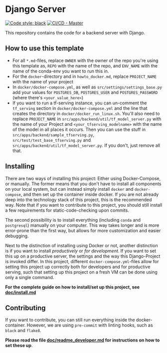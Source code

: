 # Django Server

[![Code style: black](https://img.shields.io/badge/code%20style-black-000000.svg)](https://github.com/psf/black)
[![CI/CD - Master](https://github.com/OWNER/REPO/actions/workflows/test_docker_publish.yml/badge.svg?branch=master)](https://github.com/OWNER/REPO/actions/workflows/test_docker_publish.yml)


This repository contains the code for a backend server with Django.

## How to use this template

* For all `*.md`-files, replace `OWNER` with the owner of the repo you're using this template as, `REPO` with the name of the repo, and `ENV_NAME` with the name of the conda-env you want to run this in.
* For the `docker`-directory and in `howto_docker.md`, replace `PROJECT_NAME` with the name of your project
* In `docker/docker-compose.yml`, as well as `src/settings/settings_base.py` add your values for `POSTGRES_DB`, `POSTGRES_USER` and `POSTGRES_PASSWORD` (where there's `<your_value_here>`)
* If you want to run a tf-serving instance, you can un-comment the `tf_serving` section in `docker/docker-compose.yml` and the line that creates the directory in `docker/docker_run_linux.sh`. You'll also  need to replace `PROJECT_NAME` in `src/apps/backend/util/tf_model_server.py` with the name of your Project and `<your_tfserving_modelname>` with the name of the model in all places it occurs. Then you can use the stuff in `src/apps/backend/sample_tfserving.py`, `src/test/test_base_tfserving.py` and `src/apps/backend/util/tf_model_server.py`. If you don't, just remove all that.

## Installing

There are two ways of installing this project: Either using Docker-Compose, or manually. The former means that you don't have to install all components on your local system, but can instead simply install `docker` and `docker-compose`, and then set up the container inside docker. If you are not already deep into the technology stack of this project, this is the recommended way. Note that if you want to contribute to this project, you should still install a few requirements for static-code-checking upon commits.

The second possibility is to install everything (including `conda` and `postgresql`) manually on your computer. This way takes longer and is more error-prone than the first way, but allows for more customization and easier debugging.

Next to the distinction of installing using Docker or not, another distinction is if you want to install *productively* or *for development*. If you want to set this up on a productive server, the settings and the way this Django-Project is invoked differ. In this project, different `docker-compose.yml`-files allow for setting this project up correctly both for developers and for productive serving, such that setting up this project on a fresh VM can be done using only a single command.

**For the complete guide on how to install/set up this project, see [doc/install.md](https://github.com/OWNER/REPO/blob/master/doc/install.md)**


## Contributing

If you want to contribute, you can still run everything inside the docker-container. However, we are using `pre-commit` with linting hooks, such as `black` and `flake8`.

**Please read the file [doc/readme_developer.md](https://github.com/OWNER/REPO/blob/develop/doc/readme_developer.md) for instructions on how to set these up**.
